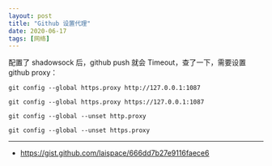 ```yaml
---
layout: post
title: "Github 设置代理"
date: 2020-06-17
tags: [网络]
---
```


配置了 shadowsock 后，github push 就会 Timeout，查了一下，需要设置 github proxy：

```
git config --global https.proxy http://127.0.0.1:1087

git config --global https.proxy https://127.0.0.1:1087

git config --global --unset http.proxy

git config --global --unset https.proxy
```

---

* https://gist.github.com/laispace/666dd7b27e9116faece6
